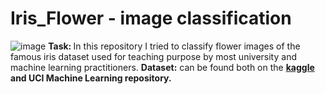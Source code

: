 # Iris_Flower - image classification
![image](https://github.com/Kmohamedalie/Computer_Vision-Iris_Flower/assets/63104472/6aff57dc-19ba-4eb9-94d4-16e5eb2a3bae)
<b>Task: </b> In this repository I tried to classify flower images of the famous iris dataset used for teaching purpose by most university and machine learning practitioners.
<b>Dataset:</b> can be found both on the <b><a href="https://www.kaggle.com/datasets/jeffheaton/iris-computer-vision">kaggle</a> and UCI Machine Learning repository.
